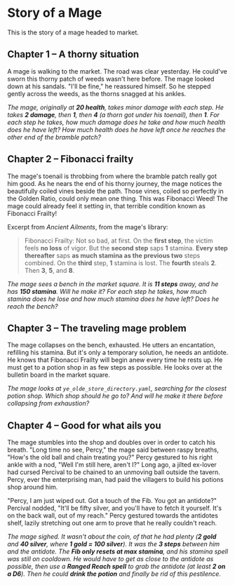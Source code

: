 # Story of a Mage

This is the story of a mage headed to market.

## Chapter 1 – A thorny situation

A mage is walking to the market. The road was clear yesterday. He could've sworn this thorny patch of weeds wasn't here before. The mage looked down at his sandals. "I'll be fine," he reassured himself. So he stepped gently across the weeds, as the thorns snagged at his ankles.

*The mage, originally at **20 health**, takes minor damage with each step. He takes **2 damage**, then **1**, then **4** (a thorn got under his toenail), then **1**. For each step he takes, how much damage does he take and how much health does he have left? How much health does he have left once he reaches the other end of the bramble patch?*

## Chapter 2 – Fibonacci frailty

The mage's toenail is throbbing from where the bramble patch really got him good. As he nears the end of his thorny journey, the mage notices the beautifully coiled vines beside the path. Those vines, coiled so perfectly in the Golden Ratio, could only mean one thing. This was Fibonacci Weed! The mage could already feel it setting in, that terrible condition known as Fibonacci Frailty!

Excerpt from *Ancient Ailments*, from the mage's library:

> Fibonacci Frailty: Not so bad, at first. On the **first step**, the victim feels **no loss** of vigor. But the **second step** saps **1** stamina. **Every step thereafter** saps **as much stamina as the previous two** steps combined. On the **third** step, **1** stamina is lost. The **fourth** steals **2**. Then **3**, **5**, and **8**.

*The mage sees a bench in the market square. It is **11 steps** away, and he has **150 stamina**. Will he make it? For each step he takes, how much stamina does he lose and how much stamina does he have left? Does he reach the bench?*

## Chapter 3 – The traveling mage problem

The mage collapses on the bench, exhausted. He utters an encantation, refilling his stamina. But it's only a temporary solution, he needs an antidote. He knows that Fibonacci Frailty will begin anew every time he rests up. He must get to a potion shop in as few steps as possible. He looks over at the bulletin board in the market square.

*The mage looks at `ye_olde_store_directory.yaml`, searching for the closest potion shop. Which shop should he go to? And will he make it there before collapsing from exhaustion?*

## Chapter 4 – Good for what ails you

The mage stumbles into the shop and doubles over in order to catch his breath. "Long time no see, Percy," the mage said between raspy breaths, "How's the old ball and chain treating you?" Percy gestured to his right ankle with a nod, "Well I'm still here, aren't I?" Long ago, a jilted ex-lover had cursed Percival to be chained to an unmoving ball outside the tavern. Percy, ever the enterprising man, had paid the villagers to build his potions shop around him.

"Percy, I am just wiped out. Got a touch of the Fib. You got an antidote?" Percival nodded, "It'll be fifty silver, and you'll have to fetch it yourself. It's on the back wall, out of my reach." Percy gestured towards the antidotes shelf, lazily stretching out one arm to prove that he really couldn't reach.

*The mage sighed. It wasn't about the coin, of that he had plenty (**2 gold** and **40 silver**, where **1 gold = 100 silver**). It was the **3 steps** between him and the antidote. The **Fib only resets at max stamina**, and his stamina spell was still on cooldown. He would have to get as close to the antidote as possible, then use a **Ranged Reach spell** to grab the antidote (at least **2 on a D6**). Then he could **drink the potion** and finally be rid of this pestilence.*
